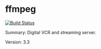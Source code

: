 #           ffmpeg

[![Build Status](https://travis-ci.org/UnitedRPMs/ffmpeg.svg?branch=master)](https://travis-ci.org/UnitedRPMs/ffmpeg)
 
Summary:        Digital VCR and streaming server.
 
Version:        3.3
 
